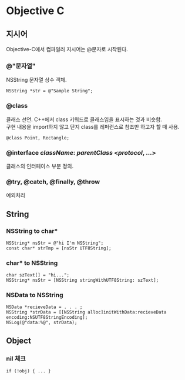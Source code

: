 # Objective C

## 지시어
Objective-C에서 컴파일러 지시어는 @문자로 시작된다.

### @"문자열"
NSString 문자열 상수 객체. 

```objc
NSString *str = @"Sample String";
```

### @class

클래스 선언. C++에서 class 키워드로 클래스임을 표시하는 것과 비슷함.<br />구현 내용을 import하지 않고 단지 class를 레퍼런스로 참조만 하고자 할 때 사용.

```objc
@class Point, Rectangle;
```

### @interface _className_: _parentClass_ <_protocol_, ...>
클래스의 인터페이스 부분 정의.

### @try, @catch, @finally, @throw
예외처리

## String

### NSString to char*

```objc
NSString* nsStr = @"hi I'm NSString";
const char* strTmp = [nsStr UTF8String];
```

### char* to NSString

```objc
char szText[] = "hi...";
NSString* nsStr = [NSString stringWithUTF8String: szText];
```

### NSData to NSString

```objc
NSData *recieveData = . . . ;
NSString *strData = [[NSString alloc]initWithData:recieveData encoding:NSUTF8StringEncoding];
NSLog(@"data:%@", strData);
```

## Object
### nil 체크

```objc
if (!obj) { ... }
```
